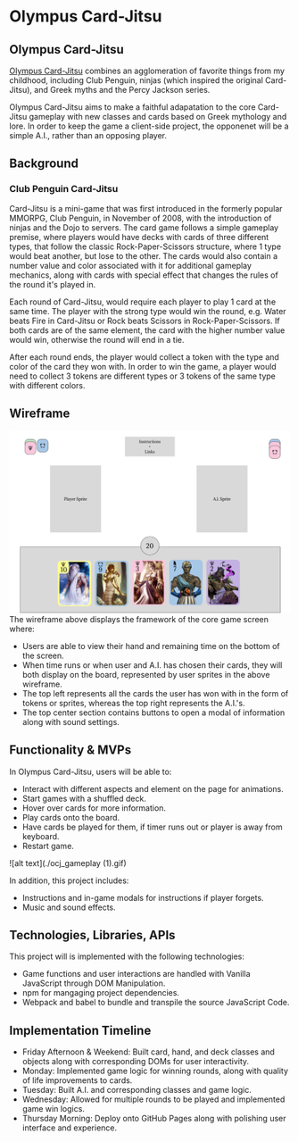 # Olympus Card-Jitsu

## Olympus Card-Jitsu
[Olympus Card-Jitsu](https://jzhou45.github.io/Olympus-Card-Jitsu/) combines an agglomeration of favorite things from my childhood, including Club Penguin, ninjas (which inspired the original Card-Jitsu), and Greek myths and the Percy Jackson series.

Olympus Card-Jitsu aims to make a faithful adapatation to the core Card-Jitsu gameplay with new classes and cards based on Greek mythology and lore. In order to keep the game a client-side project, the opponenet will be a simple A.I., rather than an opposing player.

## Background

### Club Penguin Card-Jitsu
Card-Jitsu is a mini-game that was first introduced in the formerly popular MMORPG, Club Penguin, in November of 2008, with the introduction of ninjas and the Dojo to servers. The card game follows a simple gameplay premise, where players would have decks with cards of three different types, that follow the classic Rock-Paper-Scissors structure, where 1 type would beat another, but lose to the other. The cards would also contain a number value and color associated with it for additional gameplay mechanics, along with cards with special effect that changes the rules of the round it's played in.

Each round of Card-Jitsu, would require each player to play 1 card at the same time. The player with the strong type would win the round, e.g. Water beats Fire in Card-Jitsu or Rock beats Scissors in Rock-Paper-Scissors. If both cards are of the same element, the card with the higher number value would win, otherwise the round will end in a tie.

After each round ends, the player would collect a token with the type and color of the card they won with. In order to win the game, a player would need to collect 3 tokens are different types or 3 tokens of the same type with different colors.

## Wireframe
![alt text](./wireframe.png)
The wireframe above displays the framework of the core game screen where:
  * Users are able to view their hand and remaining time on the bottom of the screen.
  * When time runs or when user and A.I. has chosen their cards, they will both display on the board, represented by user sprites in the above wireframe.
  * The top left represents all the cards the user has won with in the form of tokens or sprites, whereas the top right represents the A.I.'s.
  * The top center section contains buttons to open a modal of information along with sound settings.


## Functionality & MVPs
In Olympus Card-Jitsu, users will be able to:
  * Interact with different aspects and element on the page for animations.
  * Start games with a shuffled deck.
  * Hover over cards for more information.
  * Play cards onto the board.
  * Have cards be played for them, if timer runs out or player is away from keyboard.
  * Restart game.

![alt text](./ocj_gameplay (1).gif)


In addition, this project includes:
  * Instructions and in-game modals for instructions if player forgets.
  * Music and sound effects.
  

## Technologies, Libraries, APIs
This project will is implemented with the following technologies:
  * Game functions and user interactions are handled with Vanilla JavaScript through DOM Manipulation.
  * npm for mangaging project dependencies.
  * Webpack and babel to bundle and transpile the source JavaScript Code.

## Implementation Timeline
  * Friday Afternoon & Weekend: Built card, hand, and deck classes and objects along with corresponding DOMs for user interactivity.
  * Monday: Implemented game logic for winning rounds, along with quality of life improvements to cards.
  * Tuesday: Built A.I. and corresponding classes and game logic.
  * Wednesday: Allowed for multiple rounds to be played and implemented game win logics.
  * Thursday Morning: Deploy onto GitHub Pages along with polishing user interface and experience.
